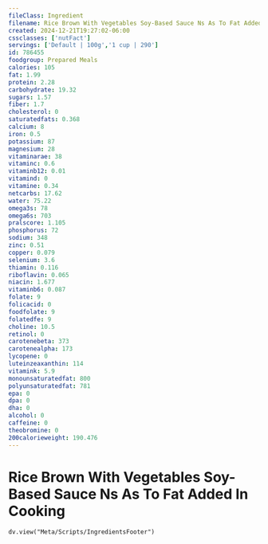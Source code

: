 ```yaml
---
fileClass: Ingredient
filename: Rice Brown With Vegetables Soy-Based Sauce Ns As To Fat Added In Cooking
created: 2024-12-21T19:27:02-06:00
cssclasses: ['nutFact']
servings: ['Default | 100g','1 cup | 290']
id: 786455
foodgroup: Prepared Meals
calories: 105
fat: 1.99
protein: 2.28
carbohydrate: 19.32
sugars: 1.57
fiber: 1.7
cholesterol: 0
saturatedfats: 0.368
calcium: 8
iron: 0.5
potassium: 87
magnesium: 28
vitaminarae: 38
vitaminc: 0.6
vitaminb12: 0.01
vitamind: 0
vitamine: 0.34
netcarbs: 17.62
water: 75.22
omega3s: 78
omega6s: 703
pralscore: 1.105
phosphorus: 72
sodium: 348
zinc: 0.51
copper: 0.079
selenium: 3.6
thiamin: 0.116
riboflavin: 0.065
niacin: 1.677
vitaminb6: 0.087
folate: 9
folicacid: 0
foodfolate: 9
folatedfe: 9
choline: 10.5
retinol: 0
carotenebeta: 373
carotenealpha: 173
lycopene: 0
luteinzeaxanthin: 114
vitamink: 5.9
monounsaturatedfat: 800
polyunsaturatedfat: 781
epa: 0
dpa: 0
dha: 0
alcohol: 0
caffeine: 0
theobromine: 0
200calorieweight: 190.476
---
```


# Rice Brown With Vegetables Soy-Based Sauce Ns As To Fat Added In Cooking

```dataviewjs
dv.view("Meta/Scripts/IngredientsFooter")
```